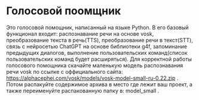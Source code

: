 # Голосовой поомщник

Это голосовой помощник, написанный на языке Python. В его базовый функционал входит: распознавание речи на основе vosk, преобразование текста в речь(TTS), преобразование речи в текст(STT), связь с нейросетью ChatGPT на основе библиотеки g4f, запоминание предыдущих диалогов, выполнение пользовательских команд(список пользовательских команд будет расширяться).
Для корректной работы голосового помощника скачайте маленькую модель распознавания речи vosk по ссылке с оффициального сайта: https://alphacephei.com/vosk/models/vosk-model-small-ru-0.22.zip . Потом распакуйте содержимое архива в место где лежит ваш проект, а также переименуйте распакованную папку в: model_small .
